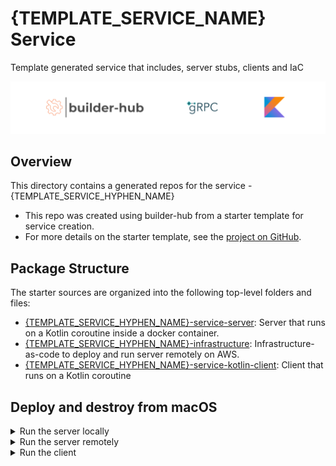 # {TEMPLATE_SERVICE_NAME} Service
Template generated service that includes, server stubs, clients and IaC

![](logo/bh_grpc_kotlin.png)

## Overview

This directory contains a generated repos for the service - {TEMPLATE_SERVICE_HYPHEN_NAME}

- This repo was created using builder-hub from a starter template for service creation.
- For more details on the starter template, see the [project on GitHub](https://github.com/builder-hub/starter-service).

## Package Structure

The starter sources are organized into the following top-level folders and files:

- [{TEMPLATE_SERVICE_HYPHEN_NAME}-service-server]({TEMPLATE_SERVICE_HYPHEN_NAME}-service-server): Server that runs on a Kotlin coroutine inside a docker container.
- [{TEMPLATE_SERVICE_HYPHEN_NAME}-infrastructure]({TEMPLATE_SERVICE_HYPHEN_NAME}-infrastructure): Infrastructure-as-code to deploy and run server remotely on AWS.
- [{TEMPLATE_SERVICE_HYPHEN_NAME}-service-kotlin-client]({TEMPLATE_SERVICE_HYPHEN_NAME}-service-kotlin-client): Client that runs on a Kotlin coroutine

## Deploy and destroy from macOS
<details>
<summary> Run the server locally </summary>

Follow the instructions from the server package to run locally

</details>
<details>
<summary> Run the server remotely </summary>

Follow the instructions from the infrastructure package to deploy and destroy your infrastructure

</details>
<details>
<summary> Run the client </summary>

Follow the instructions from the client package to run the client test.

</details>